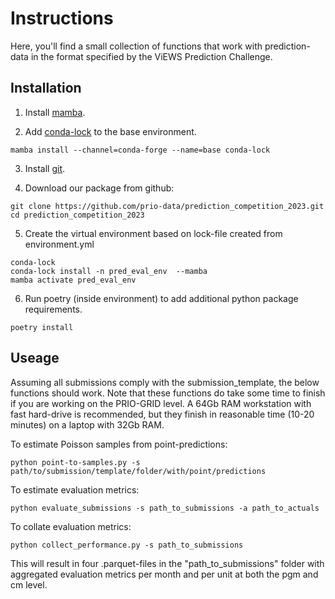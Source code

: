# Instructions

Here, you'll find a small collection of functions that work with prediction-data in the format specified by the ViEWS Prediction Challenge.

## Installation

1. Install [mamba](https://github.com/conda-forge/miniforge#mambaforge).

2. Add [conda-lock](https://github.com/conda/conda-lock) to the base environment.

``` console
mamba install --channel=conda-forge --name=base conda-lock
```

3. Install [git](https://git-scm.com/downloads).

4. Download our package from github:

```console
git clone https://github.com/prio-data/prediction_competition_2023.git
cd prediction_competition_2023
```
5. Create the virtual environment based on lock-file created from environment.yml

``` console
conda-lock
conda-lock install -n pred_eval_env  --mamba
mamba activate pred_eval_env
```
6. Run poetry (inside environment) to add additional python package requirements.

```console
poetry install
```

## Useage

Assuming all submissions comply with the submission_template, the below functions should work. Note that these functions do take some time to finish if you are working on the PRIO-GRID level. A 64Gb RAM workstation with fast hard-drive is recommended, but they finish in reasonable time (10-20 minutes) on a laptop with 32Gb RAM.

To estimate Poisson samples from point-predictions:

```console
python point-to-samples.py -s path/to/submission/template/folder/with/point/predictions
```

To estimate evaluation metrics:

```console
python evaluate_submissions -s path_to_submissions -a path_to_actuals 
```

To collate evaluation metrics:

```console
python collect_performance.py -s path_to_submissions
```

This will result in four .parquet-files in the "path_to_submissions" folder with aggregated evaluation metrics per month and per unit at both the pgm and cm level. 
